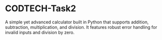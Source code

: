 # CODTECH-Task2
A simple yet advanced calculator built in Python that supports addition, subtraction, multiplication, and division. It features robust error handling for invalid inputs and division by zero. 
